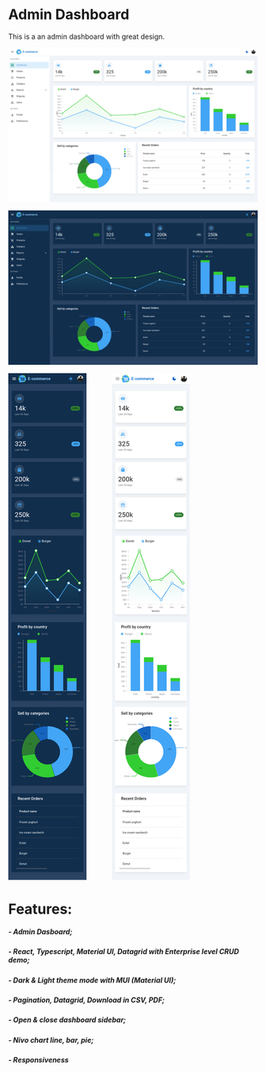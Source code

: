 # Admin Dashboard
This is a an admin dashboard with great design.

![My Image](light.png)

![My Image](dark.png)

![My Image](mobile-dark.png)    $~~~~~~~~~~~$                 ![My Image](mobile-light.png)


# Features:
##### - Admin Dasboard;
##### - React, Typescript, Material UI, Datagrid with Enterprise level CRUD demo;
##### - Dark & Light theme mode with MUI (Material UI);
##### - Pagination, Datagrid, Download in CSV, PDF;
##### - Open & close dashboard sidebar;
##### - Nivo chart line, bar, pie;
##### - Responsiveness



